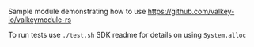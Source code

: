 Sample module demonstrating how to use https://github.com/valkey-io/valkeymodule-rs

To run tests use `./test.sh` SDK readme for details on using `System.alloc`

